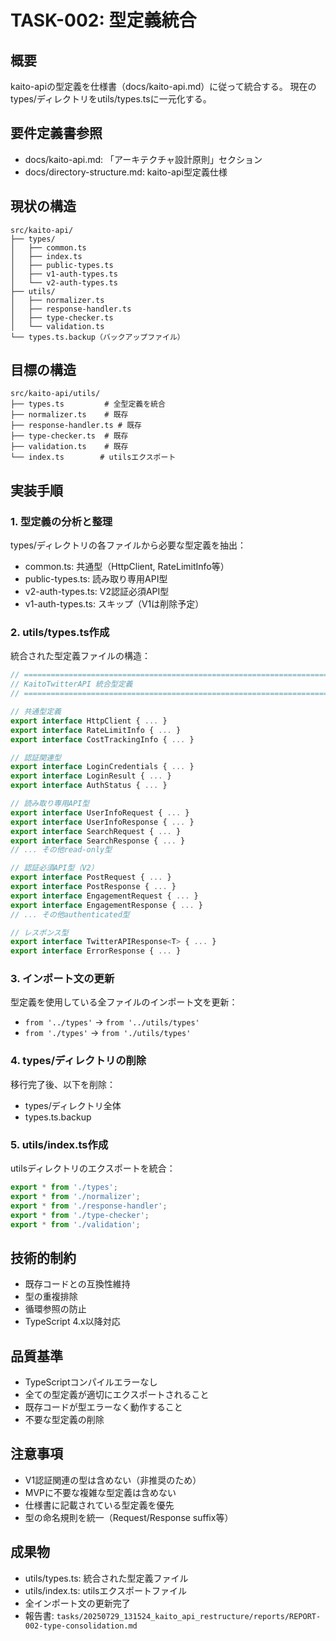 # TASK-002: 型定義統合

## 概要
kaito-apiの型定義を仕様書（docs/kaito-api.md）に従って統合する。
現在のtypes/ディレクトリをutils/types.tsに一元化する。

## 要件定義書参照
- docs/kaito-api.md: 「アーキテクチャ設計原則」セクション
- docs/directory-structure.md: kaito-api型定義仕様

## 現状の構造
```
src/kaito-api/
├── types/
│   ├── common.ts
│   ├── index.ts
│   ├── public-types.ts
│   ├── v1-auth-types.ts
│   └── v2-auth-types.ts
├── utils/
│   ├── normalizer.ts
│   ├── response-handler.ts
│   ├── type-checker.ts
│   └── validation.ts
└── types.ts.backup（バックアップファイル）
```

## 目標の構造
```
src/kaito-api/utils/
├── types.ts         # 全型定義を統合
├── normalizer.ts    # 既存
├── response-handler.ts # 既存
├── type-checker.ts  # 既存
├── validation.ts    # 既存
└── index.ts        # utilsエクスポート
```

## 実装手順

### 1. 型定義の分析と整理
types/ディレクトリの各ファイルから必要な型定義を抽出：
- common.ts: 共通型（HttpClient, RateLimitInfo等）
- public-types.ts: 読み取り専用API型
- v2-auth-types.ts: V2認証必須API型
- v1-auth-types.ts: スキップ（V1は削除予定）

### 2. utils/types.ts作成
統合された型定義ファイルの構造：
```typescript
// ============================================================================
// KaitoTwitterAPI 統合型定義
// ============================================================================

// 共通型定義
export interface HttpClient { ... }
export interface RateLimitInfo { ... }
export interface CostTrackingInfo { ... }

// 認証関連型
export interface LoginCredentials { ... }
export interface LoginResult { ... }
export interface AuthStatus { ... }

// 読み取り専用API型
export interface UserInfoRequest { ... }
export interface UserInfoResponse { ... }
export interface SearchRequest { ... }
export interface SearchResponse { ... }
// ... その他read-only型

// 認証必須API型（V2）
export interface PostRequest { ... }
export interface PostResponse { ... }
export interface EngagementRequest { ... }
export interface EngagementResponse { ... }
// ... その他authenticated型

// レスポンス型
export interface TwitterAPIResponse<T> { ... }
export interface ErrorResponse { ... }
```

### 3. インポート文の更新
型定義を使用している全ファイルのインポート文を更新：
- `from '../types'` → `from '../utils/types'`
- `from './types'` → `from './utils/types'`

### 4. types/ディレクトリの削除
移行完了後、以下を削除：
- types/ディレクトリ全体
- types.ts.backup

### 5. utils/index.ts作成
utilsディレクトリのエクスポートを統合：
```typescript
export * from './types';
export * from './normalizer';
export * from './response-handler';
export * from './type-checker';
export * from './validation';
```

## 技術的制約
- 既存コードとの互換性維持
- 型の重複排除
- 循環参照の防止
- TypeScript 4.x以降対応

## 品質基準
- TypeScriptコンパイルエラーなし
- 全ての型定義が適切にエクスポートされること
- 既存コードが型エラーなく動作すること
- 不要な型定義の削除

## 注意事項
- V1認証関連の型は含めない（非推奨のため）
- MVPに不要な複雑な型定義は含めない
- 仕様書に記載されている型定義を優先
- 型の命名規則を統一（Request/Response suffix等）

## 成果物
- utils/types.ts: 統合された型定義ファイル
- utils/index.ts: utilsエクスポートファイル
- 全インポート文の更新完了
- 報告書: `tasks/20250729_131524_kaito_api_restructure/reports/REPORT-002-type-consolidation.md`